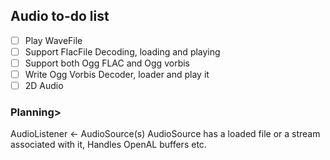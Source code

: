 ## Audio to-do list

- [ ] Play WaveFile
- [ ] Support FlacFile Decoding, loading and playing
- [ ] Support both Ogg FLAC and Ogg vorbis
- [ ] Write Ogg Vorbis Decoder, loader and play it
- [ ] 2D Audio

### Planning>
AudioListener <- AudioSource(s)
AudioSource has a loaded file or a stream associated with it, Handles OpenAL buffers etc.